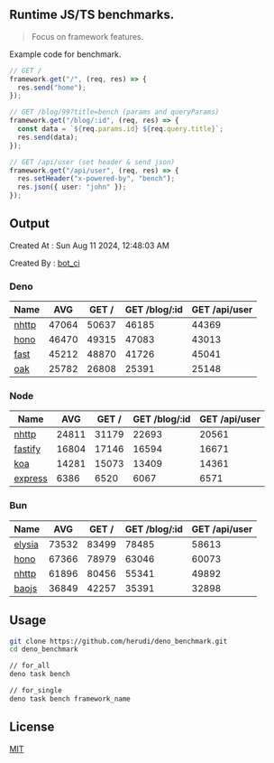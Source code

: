 ## Runtime JS/TS benchmarks.

> Focus on framework features.

Example code for benchmark.
```ts
// GET /
framework.get("/", (req, res) => {
  res.send("home");
});

// GET /blog/99?title=bench (params and queryParams)
framework.get("/blog/:id", (req, res) => {
  const data = `${req.params.id} ${req.query.title}`;
  res.send(data);
});

// GET /api/user (set header & send json)
framework.get("/api/user", (req, res) => {
  res.setHeader("x-powered-by", "bench");
  res.json({ user: "john" });
});
```

## Output
Created At : Sun Aug 11 2024, 12:48:03 AM

Created By : [bot_ci](https://github.com/herudi/deno_benchmarks/commits?author=github-actions%5Bbot%5D)


### Deno
|Name|AVG|GET /|GET /blog/:id|GET /api/user|
|----|----|----|----|----|
|[nhttp](https://github.com/nhttp/nhttp)|47064|50637|46185|44369|
|[hono](https://github.com/honojs/hono)|46470|49315|47083|43013|
|[fast](https://github.com/danteissaias/fast)|45212|48870|41726|45041|
|[oak](https://github.com/oakserver/oak)|25782|26808|25391|25148|
  


### Node
|Name|AVG|GET /|GET /blog/:id|GET /api/user|
|----|----|----|----|----|
|[nhttp](https://github.com/nhttp/nhttp)|24811|31179|22693|20561|
|[fastify](https://github.com/fastify/fastify)|16804|17146|16594|16671|
|[koa](https://github.com/koajs/koa)|14281|15073|13409|14361|
|[express](https://github.com/expressjs/express)|6386|6520|6067|6571|
  


### Bun
|Name|AVG|GET /|GET /blog/:id|GET /api/user|
|----|----|----|----|----|
|[elysia](https://github.com/elysiajs/elysia)|73532|83499|78485|58613|
|[hono](https://github.com/honojs/hono)|67366|78979|63046|60073|
|[nhttp](https://github.com/nhttp/nhttp)|61896|80456|55341|49892|
|[baojs](https://github.com/mattreid1/baojs)|36849|42257|35391|32898|
  



## Usage

```bash
git clone https://github.com/herudi/deno_benchmark.git
cd deno_benchmark

// for_all
deno task bench

// for_single
deno task bench framework_name
```

## License

[MIT](LICENSE)


